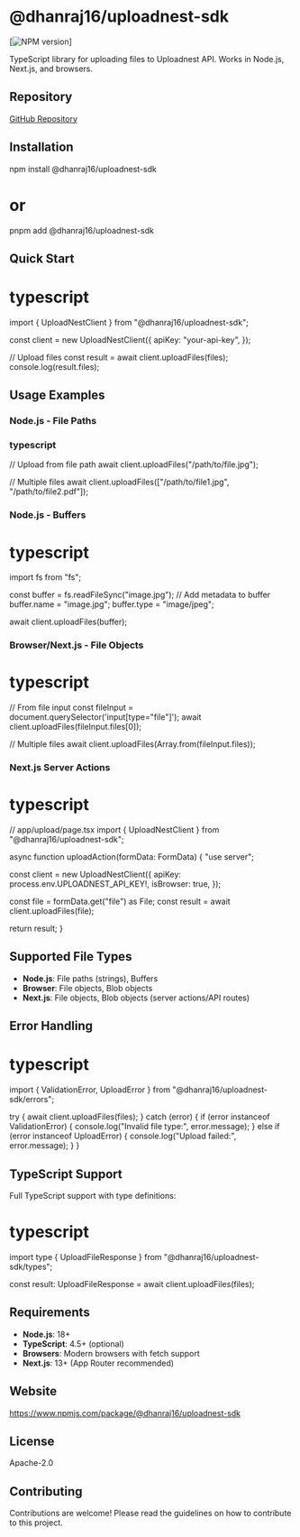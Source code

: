 # @dhanraj16/uploadnest-sdk

[![NPM version](https://img.shields.io/npm/v/@dhanraj16/uploadnest-sdk.svg)]

TypeScript library for uploading files to Uploadnest API. Works in Node.js, Next.js, and browsers.

## Repository

[GitHub Repository](https://github.com/dhanrajsingh16/Uploadnest-npm)

## Installation
npm install @dhanraj16/uploadnest-sdk
# or
pnpm add @dhanraj16/uploadnest-sdk

## Quick Start

# typescript

import { UploadNestClient } from "@dhanraj16/uploadnest-sdk";

const client = new UploadNestClient({
  apiKey: "your-api-key",
});

// Upload files
const result = await client.uploadFiles(files);
console.log(result.files);


## Usage Examples

### Node.js - File Paths

### typescript

// Upload from file path
await client.uploadFiles("/path/to/file.jpg");

// Multiple files
await client.uploadFiles(["/path/to/file1.jpg", "/path/to/file2.pdf"]);


### Node.js - Buffers

# typescript
import fs from "fs";

const buffer = fs.readFileSync("image.jpg");
// Add metadata to buffer
buffer.name = "image.jpg";
buffer.type = "image/jpeg";

await client.uploadFiles(buffer);


### Browser/Next.js - File Objects

# typescript
// From file input
const fileInput = document.querySelector('input[type="file"]');
await client.uploadFiles(fileInput.files[0]);

// Multiple files
await client.uploadFiles(Array.from(fileInput.files));


### Next.js Server Actions

# typescript
// app/upload/page.tsx
import { UploadNestClient } from "@dhanraj16/uploadnest-sdk";

async function uploadAction(formData: FormData) {
  "use server";

  const client = new UploadNestClient({
    apiKey: process.env.UPLOADNEST_API_KEY!,
    isBrowser: true,
  });

  const file = formData.get("file") as File;
  const result = await client.uploadFiles(file);

  return result;
}


## Supported File Types

- **Node.js**: File paths (strings), Buffers
- **Browser**: File objects, Blob objects
- **Next.js**: File objects, Blob objects (server actions/API routes)

## Error Handling

# typescript
import { ValidationError, UploadError } from "@dhanraj16/uploadnest-sdk/errors";

try {
  await client.uploadFiles(files);
} catch (error) {
  if (error instanceof ValidationError) {
    console.log("Invalid file type:", error.message);
  } else if (error instanceof UploadError) {
    console.log("Upload failed:", error.message);
  }
}


## TypeScript Support

Full TypeScript support with type definitions:

# typescript
import type { UploadFileResponse } from "@dhanraj16/uploadnest-sdk/types";

const result: UploadFileResponse = await client.uploadFiles(files);


## Requirements

- **Node.js**: 18+
- **TypeScript**: 4.5+ (optional)
- **Browsers**: Modern browsers with fetch support
- **Next.js**: 13+ (App Router recommended)

## Website

https://www.npmjs.com/package/@dhanraj16/uploadnest-sdk

## License

Apache-2.0


## Contributing

Contributions are welcome! Please read the guidelines on how to contribute to this project.



